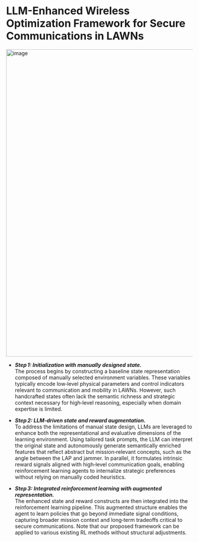 # LLM-Enhanced Wireless Optimization Framework for Secure Communications in LAWNs
<img width="1781" height="831" alt="image" src="https://github.com/user-attachments/assets/abce1dbb-eee4-497a-8fcc-80cfdac59758" />

- **_Step 1: Initialization with manually designed state._**  
  The process begins by constructing a baseline state representation composed of manually selected environment variables. These variables typically encode low‑level physical parameters and control indicators relevant to communication and mobility in LAWNs. However, such handcrafted states often lack the semantic richness and strategic context necessary for high‑level reasoning, especially when domain expertise is limited.

- **_Step 2: LLM‑driven state and reward augmentation._**  
  To address the limitations of manual state design, LLMs are leveraged to enhance both the representational and evaluative dimensions of the learning environment. Using tailored task prompts, the LLM can interpret the original state and autonomously generate semantically enriched features that reflect abstract but mission‑relevant concepts, such as the angle between the LAP and jammer. In parallel, it formulates intrinsic reward signals aligned with high‑level communication goals, enabling reinforcement learning agents to internalize strategic preferences without relying on manually coded heuristics.

- **_Step 3: Integrated reinforcement learning with augmented representation._**  
  The enhanced state and reward constructs are then integrated into the reinforcement learning pipeline. This augmented structure enables the agent to learn policies that go beyond immediate signal conditions, capturing broader mission context and long‑term tradeoffs critical to secure communications. Note that our proposed framework can be applied to various existing RL methods without structural adjustments.

